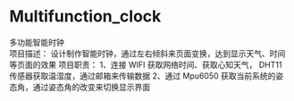 # Multifunction_clock
多功能智能时钟 						                                  
	项目描述：	设计制作智能时钟，通过左右倾斜来页面变换，达到显示天气、时间等页面的效果
	项目职责：	1、连接 WIFI 获取网络时间、获取心知天气， DHT11 传感器获取温湿度，通过邮箱来传输数据
			      	2、通过 Mpu6050 获取当前系统的姿态角，通过姿态角的改变来切换显示界面			
